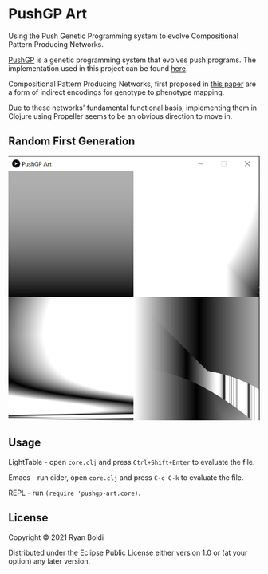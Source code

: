 # PushGP Art

Using the Push Genetic Programming system to evolve Compositional Pattern Producing Networks.

[PushGP](https://faculty.hampshire.edu/lspector/push.html) is a genetic programming system that evolves push programs. The implementation used in this project can be found [here](https://github.com/lspector/propeller).

Compositional Pattern Producing Networks, first proposed in [this paper](http://eplex.cs.ucf.edu/papers/stanley_aaaifs06.pdf) are a form of indirect encodings for genotype to phenotype mapping. 

Due to these networks' fundamental functional basis, implementing them in Clojure using Propeller seems to be an obvious direction to move in.

## Random First Generation

![random-4](/assets/4-random.png)

## Usage

LightTable - open `core.clj` and press `Ctrl+Shift+Enter` to evaluate the file.

Emacs - run cider, open `core.clj` and press `C-c C-k` to evaluate the file.

REPL - run `(require 'pushgp-art.core)`.

## License

Copyright © 2021 Ryan Boldi

Distributed under the Eclipse Public License either version 1.0 or (at
your option) any later version.
